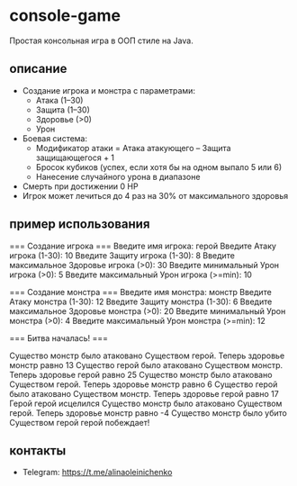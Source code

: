 # console-game
Простая консольная игра в ООП стиле на Java.
## описание
- Создание игрока и монстра с параметрами:
  - Атака (1–30)
  - Защита (1–30)
  - Здоровье (>0)
  - Урон
- Боевая система:
  - Модификатор атаки = Атака атакующего – Защита защищающегося + 1
  - Бросок кубиков (успех, если хотя бы на одном выпало 5 или 6)
  - Нанесение случайного урона в диапазоне
- Смерть при достижении 0 HP
- Игрок может лечиться до 4 раз на 30% от максимального здоровья
## пример использования
=== Создание игрока ===
Введите имя игрока: герой
Введите Атаку игрока (1-30): 10
Введите Защиту игрока (1-30): 8
Введите максимальное Здоровье игрока (>0): 30
Введите минимальный Урон игрока (>0): 5
Введите максимальный Урон игрока (>=min): 10

=== Создание монстра ===
Введите имя монстра: монстр
Введите Атаку монстра (1-30): 12
Введите Защиту монстра (1-30): 6
Введите максимальное Здоровье монстра (>0): 20
Введите минимальный Урон монстра (>0): 4
Введите максимальный Урон монстра (>=min): 12

=== Битва началась! ===

Существо монстр было атаковано Существом герой. Теперь здоровье монстр равно 13
Существо герой было атаковано Существом монстр. Теперь здоровье герой равно 25
Существо монстр было атаковано Существом герой. Теперь здоровье монстр равно 6
Существо герой было атаковано Существом монстр. Теперь здоровье герой равно 17
Герой герой исцелился
Существо монстр было атаковано Существом герой. Теперь здоровье монстр равно -4
Существо монстр было убито Существом герой
герой побеждает!
## контакты
- Telegram: https://t.me/alinaoleinichenko
